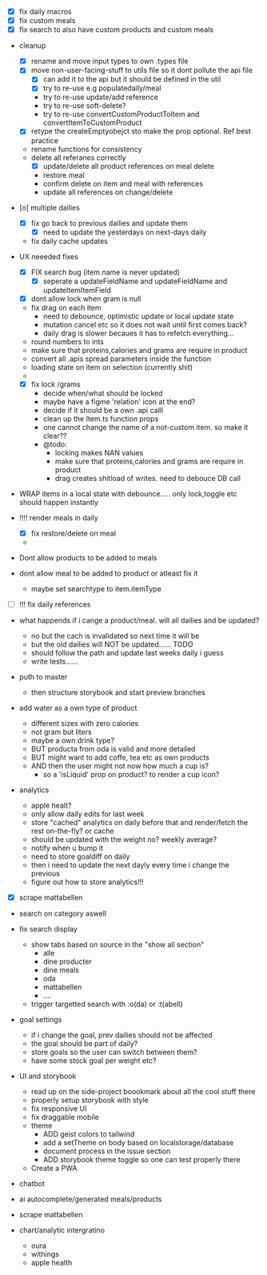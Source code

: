 - [X] fix daily macros
- [X] fix custom meals
- [X] fix search to also have custom products and custom meals
- cleanup
    - [X] rename and move input types to own .types file
    - [X] move non-user-facing-stuff to utils file so it dont pollute the api file
        - [X] can add it to the api but it should be defined in the util
        - [X] try to re-use e.g populatedaily/meal
        - try to re-use update/add reference
        - try to re-use soft-delete?
        - try to re-use convertCustomProductToItem and convertItemToCustomProduct
    - [X] retype the createEmptyobejct sto make the prop optional. Ref best practice
    - rename functions for consistency
    - delete all referanes correctly
        - [X] update/delete all product references on meal delete
        - restore meal
        - confirm delete on item and meal with references
        - update all references on change/delete

- [o] multiple dailies
    - [X] fix go back to previous dailies and update them
        - [X] need to update the yesterdays on next-days daily
    - fix daily cache updates

- UX neeeded fixes
    - [X] FIX search bug (item.name is never updated)
        - [X] seperate a updateFieldName and updateFieldName  and updateItemItemField
    - [X] dont allow lock when gram is null
    - fix drag on each item
        - need to debounce, optimistic update or local update state
        - mutation cancel etc so it does not wait until first comes back?
        - daily drag is slower becaues it has to refetch everything...
    - round numbers to ints
    - make sure that proteins,calories and grams are require in product
    - convert all .apis spread parameters inside the function
    - loading state on item on selection (currently shit)
    - 
    - [X] fix lock /grams
        - decide when/what should be locked
        - maybe have a figme 'relation' icon at the end?
        - decide if it should be a own .api calll
        - clean up the Item.ts function props
        - one cannot change the name of a not-custom item. so make it clear??
        - @todo:
            - locking makes NAN values
            - make sure that proteins,calories and grams are require in product
            - drag creates shitload of writes. need to debouce DB call

- WRAP items in a local state with debounce..... only lock,toggle etc should happen instantly
- !!!! render meals in daily
    - [X] fix restore/delete on meal
    - 
- Dont allow products to be added to meals
- dont allow meal to be added to product or atleast fix it
    - maybe set searchtype to item.itemType
- [ ] !!! fix daily references
- what happends if i cange a product/meal. will all dailies and be updated?
    - no but the cach is invalidated so next time it will be 
    - but the old dailies will NOT be updated...... TODO
    - should follow the path and update last weeks daily i guess
    - write tests......
 
 
- puth to master
    - then structure storybook and start preview branches

- add water as a own type of product
    - different sizes with zero calories
    - not gram but liters
    - maybe a own drink type?
    - BUT producta from oda is valid and more detailed
    - BUT might want to add coffe, tea etc as own products
    - AND then the user might not now how much a cup is?
        - so a 'isLiquid' prop on product? to render a cup icon?

- analytics
    - apple healt?
    - only allow daily edits for last week
    - store "cached" analytics on daily before that and render/fetch the rest on-the-fly? or cache
    - should be updated with the weight no? weekly average?
    - notify when u bump it
    - need to store goaldiff on daily
    - then i need to update the next dayly every time i change the previous
    - figure out how to store analytics!!!

- [X] scrape mattabellen 
- search on category aswell
- fix search display
    - show tabs based on source in the "show all section"
        - alle
        - dine producter
        - dine meals
        - oda
        - mattabellen
        - ....
    - trigger targetted search with :o(da) or :t(abell)


- goal settings 
    - if i change the goal, prev dailies should not be affected
    - the goal should be part of daily?
    - store goals so the user can switch between them?
    - have some stock goal per weight etc?
  
- UI and storybook 
    - read up on the side-project boookmark about all the cool stuff there
    - properly setup storybook with style
    - fix responsive UI
    - fix draggable mobile
    - theme
        - ADD geist colors to tailwind
        - add a setTheme on body based on localstorage/database
        - document process in the issue section 
        - ADD storybook theme toggle so one can test properly there
    - Create a PWA

- chatbot
- ai autocomplete/generated meals/products
- scrape mattabellen 
- chart/analytic intergratino
    - oura
    - withings
    - apple health

